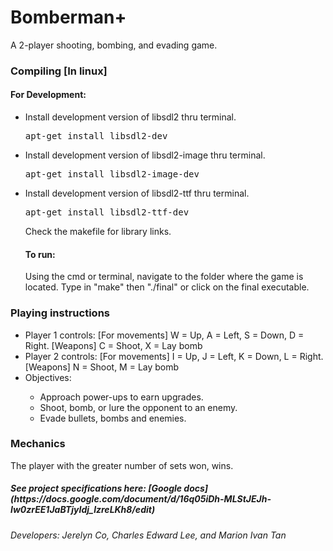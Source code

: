 <h1>Bomberman+</h1>
<p>A 2-player shooting, bombing, and evading game.</p>

<h3>Compiling [In linux]</h3>
<h4>For Development:</h4>
<ul>
<li> Install development version of libsdl2 thru terminal. </li>
<pre>apt-get install libsdl2-dev</pre>
<li>Install development version of libsdl2-image thru terminal. </li>
<pre>apt-get install libsdl2-image-dev</pre>
<li>Install development version of libsdl2-ttf thru terminal. </li>
<pre>apt-get install libsdl2-ttf-dev</pre>
<p>Check the makefile for library links.</p>
<h4>To run:</h4>
<p>Using the cmd or terminal, navigate to the folder where the game is located. Type in "make" then "./final" or click on the final executable.</p>

</ul>

<h3>Playing instructions</h3>
<ul>
<li>Player 1 controls: [For movements] W = Up, A = Left, S = Down, D = Right. [Weapons] C = Shoot, X = Lay bomb </li>
<li>Player 2 controls: [For movements] I = Up, J = Left, K = Down, L = Right. [Weapons] N = Shoot, M = Lay bomb </li>
<li>Objectives: </li>
	<ul>
	<li>Approach power-ups to earn upgrades.</li>
	<li>Shoot, bomb, or lure the opponent to an enemy.</li>
	<li>Evade bullets, bombs and enemies. </li>
	</ul>
</ul>

<h3>Mechanics</h3>
<p>The player with the greater number of sets won, wins. </p>

<h5>See project specifications here: [Google docs](https://docs.google.com/document/d/16q05iDh-MLStJEJh-Iw0zrEE1JaBTjyIdj_lzreLKh8/edit)</h5>

<h6>Developers: Jerelyn Co, Charles Edward Lee, and Marion Ivan Tan </h6>